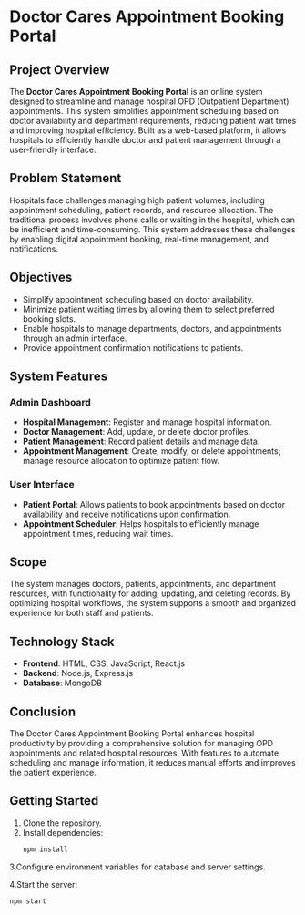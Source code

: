 # Doctor Cares Appointment Booking Portal

## Project Overview
The **Doctor Cares Appointment Booking Portal** is an online system designed to streamline and manage hospital OPD (Outpatient Department) appointments. This system simplifies appointment scheduling based on doctor availability and department requirements, reducing patient wait times and improving hospital efficiency. Built as a web-based platform, it allows hospitals to efficiently handle doctor and patient management through a user-friendly interface.

## Problem Statement
Hospitals face challenges managing high patient volumes, including appointment scheduling, patient records, and resource allocation. The traditional process involves phone calls or waiting in the hospital, which can be inefficient and time-consuming. This system addresses these challenges by enabling digital appointment booking, real-time management, and notifications.

## Objectives
- Simplify appointment scheduling based on doctor availability.
- Minimize patient waiting times by allowing them to select preferred booking slots.
- Enable hospitals to manage departments, doctors, and appointments through an admin interface.
- Provide appointment confirmation notifications to patients.

## System Features
### Admin Dashboard
- **Hospital Management**: Register and manage hospital information.
- **Doctor Management**: Add, update, or delete doctor profiles.
- **Patient Management**: Record patient details and manage data.
- **Appointment Management**: Create, modify, or delete appointments; manage resource allocation to optimize patient flow.

### User Interface
- **Patient Portal**: Allows patients to book appointments based on doctor availability and receive notifications upon confirmation.
- **Appointment Scheduler**: Helps hospitals to efficiently manage appointment times, reducing wait times.

## Scope
The system manages doctors, patients, appointments, and department resources, with functionality for adding, updating, and deleting records. By optimizing hospital workflows, the system supports a smooth and organized experience for both staff and patients.

## Technology Stack
- **Frontend**: HTML, CSS, JavaScript, React.js
- **Backend**: Node.js, Express.js
- **Database**: MongoDB

## Conclusion
The Doctor Cares Appointment Booking Portal enhances hospital productivity by providing a comprehensive solution for managing OPD appointments and related hospital resources. With features to automate scheduling and manage information, it reduces manual efforts and improves the patient experience.


## Getting Started
1. Clone the repository.
2. Install dependencies:
   ```bash
   npm install
   
3.Configure environment variables for database and server settings.

4.Start the server:
  ```bash
npm start
